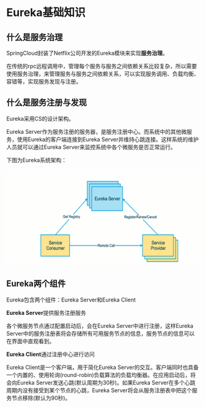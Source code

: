 # Eureka基础知识

## 什么是服务治理

SpringCloud封装了Netflix公司开发的Eureka模块来实现**服务治理**。

在传统的rpc远程调用中，管理每个服务与服务之间依赖关系比较复杂，所以需要使用服务治理，来管理服务与服务之间依赖关系，可以实现服务调用、负载均衡、容错等，实现服务发现与注册。



## 什么是服务注册与发现

Eureka采用CS的设计架构。

Eureka Server作为服务注册的服务器，是服务注册中心。而系统中的其他微服务，使用Eureka的客户端连接到Eureka Server并维持心跳连接。这样系统的维护人员就可以通过Eureka Server来监控系统中各个微服务是否正常运行。

下图为Eureka系统架构：

![](./img/20201012231001.png)



## Eureka两个组件

Eureka包含两个组件：Eureka Server和Eureka Client

**Eureka Server**提供服务注册服务

各个微服务节点通过配置启动后，会在Eureka Server中进行注册，这样Eureka Server中的服务注册表将会存储所有可用服务节点的信息，服务节点的信息可以在界面中直观看到。



**Eureka Client**通过注册中心进行访问

Eureka Client是一个客户端，用于简化Eureka Server的交互。客户端同时也具备一个内置的、使用轮询(round-robin)负载算法的负载均衡器。在应用启动后，将会向Eureka Server发送心跳(默认周期为30秒)。如果Eureka Server在多个心跳周期内没有接受到某个节点的心跳，Eureka Server将会从服务注册表中把这个服务节点移除(默认为90秒)。